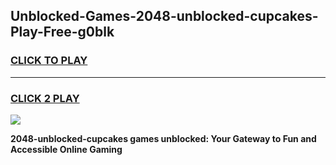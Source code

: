 
## Unblocked-Games-2048-unblocked-cupcakes-Play-Free-g0blk
<h3>
<a href="https://premium76.site?title=2048-unblocked-cupcakes&ref=10A">CLICK TO PLAY</a></h3>
<hr>

<h3>
<a href="https://premium76.site?title=2048-unblocked-cupcakes&ref=10A">CLICK 2 PLAY</a>
  
</h3>

<a href="https://premium76.site?title=2048-unblocked-cupcakes&ref=10A"><img src="https://clearcache.store/games.png"></a>


**2048-unblocked-cupcakes games unblocked: Your Gateway to Fun and Accessible Online Gaming**
